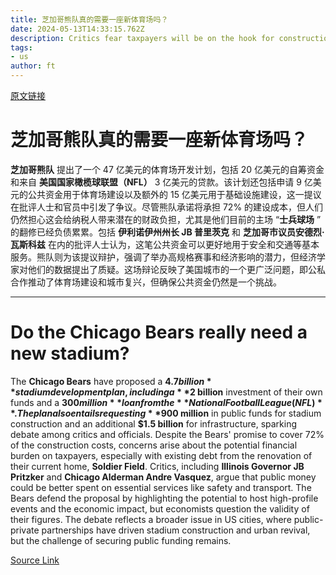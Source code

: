```yaml
---
title: 芝加哥熊队真的需要一座新体育场吗？
date: 2024-05-13T14:33:15.762Z
description: Critics fear taxpayers will be on the hook for construction of infrastructure needed for football team’s proposal
tags: 
- us
author: ft
---
```


[原文链接](https://ft.com/content/6edfbc55-650d-4cdf-833b-6f402331fb75)

# 芝加哥熊队真的需要一座新体育场吗？

**芝加哥熊队** 提出了一个 47 亿美元的体育场开发计划，包括 20 亿美元的自筹资金和来自 **美国国家橄榄球联盟（NFL）** 3 亿美元的贷款。该计划还包括申请 9 亿美元的公共资金用于体育场建设以及额外的 15 亿美元用于基础设施建设，这一提议在批评人士和官员中引发了争议。尽管熊队承诺将承担 72% 的建设成本，但人们仍然担心这会给纳税人带来潜在的财政负担，尤其是他们目前的主场 “**士兵球场** ” 的翻修已经负债累累。包括 **伊利诺伊州州长 JB 普里茨克** 和 **芝加哥市议员安德烈·瓦斯科兹** 在内的批评人士认为，这笔公共资金可以更好地用于安全和交通等基本服务。熊队则为该提议辩护，强调了举办高规格赛事和经济影响的潜力，但经济学家对他们的数据提出了质疑。这场辩论反映了美国城市的一个更广泛问题，即公私合作推动了体育场建设和城市复兴，但确保公共资金仍然是一个挑战。

---

# Do the Chicago Bears really need a new stadium?

The **Chicago Bears** have proposed a **$4.7 billion** stadium development plan, including a **$2 billion** investment of their own funds and a **$300 million** loan from the **National Football League (NFL)**. The plan also entails requesting **$900 million** in public funds for stadium construction and an additional **$1.5 billion** for infrastructure, sparking debate among critics and officials. Despite the Bears' promise to cover 72% of the construction costs, concerns arise about the potential financial burden on taxpayers, especially with existing debt from the renovation of their current home, **Soldier Field**. Critics, including **Illinois Governor JB Pritzker** and **Chicago Alderman Andre Vasquez**, argue that public money could be better spent on essential services like safety and transport. The Bears defend the proposal by highlighting the potential to host high-profile events and the economic impact, but economists question the validity of their figures. The debate reflects a broader issue in US cities, where public-private partnerships have driven stadium construction and urban revival, but the challenge of securing public funding remains.

[Source Link](https://ft.com/content/6edfbc55-650d-4cdf-833b-6f402331fb75)

